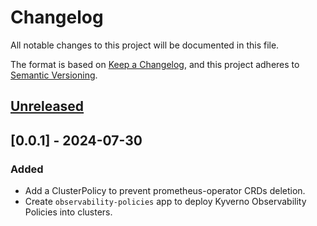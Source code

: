 # Changelog

All notable changes to this project will be documented in this file.

The format is based on [Keep a Changelog](https://keepachangelog.com/en/1.0.0/),
and this project adheres to [Semantic Versioning](https://semver.org/spec/v2.0.0.html).

## [Unreleased]

## [0.0.1] - 2024-07-30

### Added

- Add a ClusterPolicy to prevent prometheus-operator CRDs deletion.
- Create `observability-policies` app to deploy Kyverno Observability Policies into clusters.

[Unreleased]: https://github.com/giantswarm/observability-policies-app/compare/v0.0.1...HEAD
